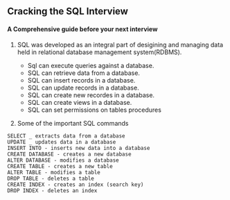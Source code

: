 ## Cracking the SQL Interview

#### A Comprehensive guide before your next interview

1. SQL was developed as an integral part of desigining and managing data held in relational database management system(RDBMS).

    * Sql can execute queries against a database.
    * SQL can retrieve data from a database.
    * SQL can insert records in a database.
    * SQL can update records in a database.
    * SQL can create new recordes in a database.
    * SQL can create views in a database.
    * SQL can set permissions on tables procedures

2. Some of the important SQL commands
```
SELECT _ extracts data from a database
UPDATE _ updates data in a database
INSERT INTO - inserts new data into a database
CREATE DATABASE - creates a new database
ALTER DATABASE - modifies a database
CREATE TABLE - creates a new table
ALTER TABLE - modifies a table
DROP TABLE - deletes a table
CREATE INDEX - creates an index (search key)
DROP INDEX - deletes an index
```

